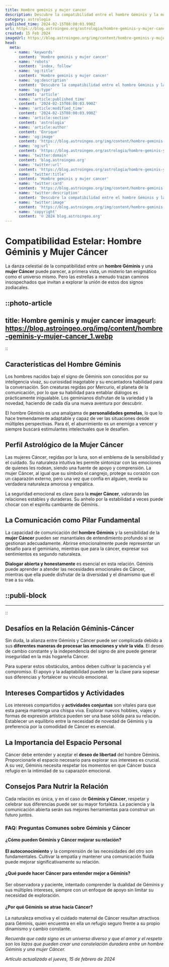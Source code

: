 ```yaml
---
title: Hombre geminis y mujer cancer
description: Descubre la compatibilidad entre el hombre Géminis y la mujer Cáncer; una unión fascinante llena de matices y profundidad emocional.
category: astrologia
published_time: 2024-02-15T08:00:03.990Z
url: https://blog.astroingeo.org/astrologia/hombre-geminis-y-mujer-cancer
created: 15 Feb 2024
imageUrl: https://blog.astroingeo.org/img/content/hombre-geminis-y-mujer-cancer_1.webp
head:
  meta:
    - name: 'keywords'
      content: 'Hombre geminis y mujer cancer'
    - name: 'robots'
      content: 'index, follow'
    - name: 'og:title'
      content: 'Hombre geminis y mujer cancer'
    - name: 'og:description'
      content: 'Descubre la compatibilidad entre el hombre Géminis y la mujer Cáncer; una unión fascinante llena de matices y profundidad emocional.'
    - name: 'og:type'
      content: 'article'
    - name: 'article:published_time'
      content: '2024-02-15T08:00:03.990Z'
    - name: 'article:modified_time'
      content: '2024-02-15T08:00:03.990Z'
    - name: 'article:section'
      content: 'astrologia'
    - name: 'article:author'
      content: 'Enrique'
    - name: 'og:image'
      content: 'https://blog.astroingeo.org/img/content/hombre-geminis-y-mujer-cancer_1.webp'
    - name: 'og:url'
      content: 'https://blog.astroingeo.org/astrologia/hombre-geminis-y-mujer-cancer'
    - name: 'twitter:domain'
      content: 'blog.astroingeo.org'
    - name: 'twitter:url'
      content: 'https://blog.astroingeo.org/astrologia/hombre-geminis-y-mujer-cancer'
    - name: 'twitter:title'
      content: 'Hombre geminis y mujer cancer'
    - name: 'twitter:card'
      content: 'https://blog.astroingeo.org/img/content/hombre-geminis-y-mujer-cancer_1.webp'
    - name: 'twitter:description'
      content: 'Descubre la compatibilidad entre el hombre Géminis y la mujer Cáncer; una unión fascinante llena de matices y profundidad emocional.'
    - name: 'twitter:image'
      content: 'https://blog.astroingeo.org/img/content/hombre-geminis-y-mujer-cancer_1.webp'
    - name: 'copyright'
      content: '© 2024 blog.astroingeo.org'
---
```

# Compatibilidad Estelar: Hombre Géminis y Mujer Cáncer

La danza celestial de la compatibilidad entre un **hombre Géminis** y una **mujer Cáncer** puede parecer, a primera vista, un misterio tan enigmático como el universo mismo. Pero las estrellas a menudo trazan caminos insospechados que invitan a explorar la unión de estos dos signos zodiacales.


::photo-article
---
title: Hombre geminis y mujer cancer
imageurl: https://blog.astroingeo.org/img/content/hombre-geminis-y-mujer-cancer_1.webp
---
::



## Características del Hombre Géminis

Los hombres nacidos bajo el signo de Géminis son conocidos por su inteligencia vivaz, su curiosidad inagotable y su encantadora habilidad para la conversación. Son creaturas regidas por Mercurio, el planeta de la comunicación, por lo que su habilidad para entablar diálogos es prácticamente inigualable. Los geminianos disfrutan de la variedad y la novedad, haciendo de cada día una nueva aventura por descubrir.

El hombre Géminis es una amalgama de **personalidades gemelas**, lo que lo hace tremendamente adaptable y capaz de ver las situaciones desde múltiples perspectivas. Para él, el aburrimiento es un enemigo a vencer y siempre buscará estimulantes intelectuales que le desafíen.

## Perfil Astrológico de la Mujer Cáncer

Las mujeres Cáncer, regidas por la luna, son el emblema de la sensibilidad y el cuidado. Su naturaleza intuitiva les permite sintonizar con las emociones de quienes les rodean, siendo una fuente de apoyo y comprensión. La mujer Cáncer, al igual que su símbolo el cangrejo, protege su corazón con un caparazón externo, pero una vez que confía en alguien, revela su verdadera naturaleza amorosa y empática.

La seguridad emocional es clave para la **mujer Cáncer**, valorando las relaciones estables y duraderas. Su anhelo por la estabilidad a veces puede chocar con el espíritu cambiante de Géminis.

## La Comunicación como Pilar Fundamental 

La capacidad de comunicación del **hombre Géminis** y la sensibilidad de la **mujer Cáncer** pueden ser manantiales de entendimiento profundo si se gestionan adecuadamente. Abrirse emocionalmente puede representar un desafío para el geminiano, mientras que para la cáncer, expresar sus sentimientos es segundo naturaleza.

**Dialogar abierta y honestamente** es esencial en esta relación. Géminis puede aprender a atender las necesidades emocionales de Cáncer, mientras que ella puede disfrutar de la diversidad y el dinamismo que él trae a su vida.


  ::publi-block
  ---
  ---
  ::
  
  

## Desafíos en la Relación Géminis-Cáncer

Sin duda, la alianza entre Géminis y Cáncer puede ser complicada debido a sus **diferentes maneras de procesar las emociones y vivir la vida**. El deseo de cambio constante y la independencia del signo de aire puede generar inseguridad en la más hogareña Cáncer.

Para superar estos obstáculos, ambos deben cultivar la paciencia y el compromiso. El apoyo y la adaptabilidad pueden ser la clave para sopesar sus diferencias y fortalecer su vínculo emocional.

## Intereses Compartidos y Actividades

Los intereses compartidos y **actividades conjuntas** son vitales para que esta pareja mantenga una chispa viva. Explorar nuevos hobbies, viajes y formas de expresión artística pueden ser una base sólida para su relación. Establecer un equilibrio entre la necesidad de novedad de Géminis y la preferencia por la comodidad de Cáncer es esencial.

## La Importancia del Espacio Personal

Cáncer debe entender y aceptar el **deseo de libertad** del hombre Géminis. Proporcionarle el espacio necesario para explorar sus intereses es crucial. A su vez, Géminis necesita respetar los momentos en que Cáncer busca refugio en la intimidad de su caparazón emocional.

## Consejos Para Nutrir la Relación
Cada relación es única, y en el caso de **Géminis y Cáncer**, respetar y celebrar sus diferencias puede ser su mayor fortaleza. La paciencia y la comunicación abierta serán sus mejores herramientas para construir un futuro juntos.

### FAQ: Preguntas Comunes sobre Géminis y Cáncer

#### ¿Cómo pueden Géminis y Cáncer mejorar su relación?
**El autoconocimiento** y la comprensión de las necesidades del otro son fundamentales. Cultivar la empatía y mantener una comunicación fluida puede mejorar significativamente su relación.

#### ¿Qué puede hacer Cáncer para entender mejor a Géminis?
Ser observadora y paciente, intentado comprender la dualidad de Géminis y sus múltiples intereses, siempre con un enfoque de apoyo sin limitar su necesidad de exploración.

#### ¿Por qué Géminis se atrae hacia Cáncer?
La naturaleza emotiva y el cuidado maternal de Cáncer resultan atractivos para Géminis, quien encuentra en ella un refugio seguro frente a su propio dinamismo y cambio constante.

*Recuerda que cada signo es un universo diverso y que el amor y el respeto son los lazos que pueden crear una constelación duradera entre un hombre Géminis y una mujer Cáncer.*

_Artículo actualizado el jueves, 15 de febrero de 2024_